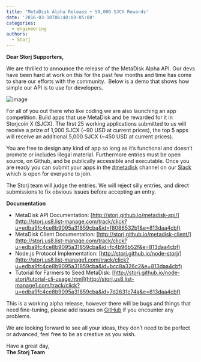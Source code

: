 ```yaml
---
title: 'MetaDisk Alpha Release + 50,000 SJCX Rewards'
date: '2016-03-10T06:48:00-05:00'
categories:
  - engineering
authors:
  - Storj
---
```

**Dear Storj Supporters,**

We are thrilled to announce the release of the MetaDisk Alpha API. Our devs have been hard at work on this for the past few months and time has come to share our efforts with the community.  Below is a demo that shows how simple our API is to use for developers.  

<!--more-->

![image](https://78.media.tumblr.com/fa49d900d04a96b0048a060c2d4a64d5/tumblr_inline_o3u84lMBzZ1sh4oh9_540.gif)

  
For all of you out there who like coding we are also launching an app competition. Build apps that use MetaDisk and be rewarded for it in Storjcoin X (SJCX). The first 25 working applications submitted to us will receive a prize of 1,000 SJCX (~90 USD at current prices), the top 5 apps will receive an additional 5,000 SJCX (~450 USD at current prices).  
  
You are free to design any kind of app so long as it’s functional and doesn’t promote or includes illegal material. Furthermore entries must be open source, on Github, and be publically accessible and executable. Once you are ready you can submit your apps in the [#metadisk](http://storj.us8.list-manage1.com/track/click?u=edba9fc4ce8b9095a31859cba&id=faf12f3bbb&e=813daa4cbf) channel on our [Slack](http://storj.us8.list-manage1.com/track/click?u=edba9fc4ce8b9095a31859cba&id=0757691855&e=813daa4cbf) which is open for everyone to join.  
  
The Storj team will judge the entries. We will reject silly entries, and direct submissions to fix obvious issues before accepting an entry.  


**Documentation**

*   MetaDisk API Documentation: [http://storj.github.io/metadisk-api/](http://storj.us8.list-manage.com/track/click?u=edba9fc4ce8b9095a31859cba&id=f8086532b1&e=813daa4cbf)
*   MetaDisk Client Documentation: [http://storj.github.io/metadisk-client/](http://storj.us8.list-manage.com/track/click?u=edba9fc4ce8b9095a31859cba&id=fc4b96b52f&e=813daa4cbf)
*   Node.js Protocol Implementation: [http://storj.github.io/node-storj/](http://storj.us8.list-manage1.com/track/click?u=edba9fc4ce8b9095a31859cba&id=bcc8a326c2&e=813daa4cbf)
*   Tutorial for Farmers to Seed MetaDisk: [http://storj.github.io/node-storj/tutorial-cli-usage.html](http://storj.us8.list-manage1.com/track/click?u=edba9fc4ce8b9095a31859cba&id=7d2631c74a&e=813daa4cbf)

  
This is a working alpha release, however there will be bugs and things that need fine-tuning, please add issues on [GitHub](https://github.com/storj/metadisk-api/) if you encounter any problems.  
  
We are looking forward to see all your ideas, they don’t need to be perfect or advanced, feel free to be as creative as you wish.  

Have a great day,  
**The Storj Team**
